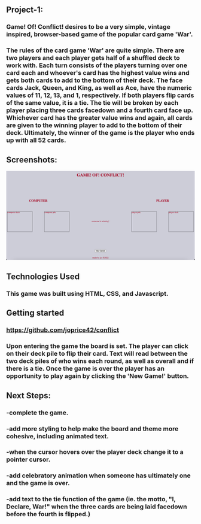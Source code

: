 ## Project-1:

### Game! Of! Conflict! desires to be a very simple, vintage inspired, browser-based game of the popular card game 'War'.

### The rules of the card game 'War' are quite simple. There are two players and each player gets half of a shuffled deck to work with. Each turn consists of the players turning over one card each and whoever's card has the highest value wins and gets both cards to add to the bottom of their deck. The face cards Jack, Queen, and King, as well as Ace, have the numeric values of 11, 12, 13, and 1, respectively. If both players flip cards of the same value, it is a tie. The tie will be broken by each player placing three cards facedown and a fourth card face up. Whichever card has the greater value wins and again, all cards are given to the winning player to add to the bottom of their deck. Ultimately, the winner of the game is the player who ends up with all 52 cards.

## Screenshots:

![conflictimg](./imgs/conflict-game.png)

## Technologies Used

### This game was built using HTML, CSS, and Javascript.

## Getting started

### https://github.com/joprice42/conflict

### Upon entering the game the board is set. The player can click on their deck pile to flip their card. Text will read between the two deck piles of who wins each round, as well as overall and if there is a tie. Once the game is over the player has an opportunity to play again by clicking the 'New Game!' button.

## Next Steps:

### -complete the game.

### -add more styling to help make the board and theme more cohesive, including animated text.

### -when the cursor hovers over the player deck change it to a pointer cursor.

### -add celebratory animation when someone has ultimately one and the game is over.

### -add text to the tie function of the game (ie. the motto, "I, Declare, War!" when the three cards are being laid facedown before the fourth is flipped.)
